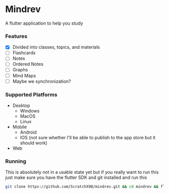 # Mindrev

A flutter application to help you study

### Features

- [x] Divided into classes, topics, and materials
- [ ] Flashcards
- [ ] Notes
- [ ] Ordered Notes
- [ ] Graphs
- [ ] Mind Maps
- [ ] Maybe we synchronization?

### Supported Platforms
- Desktop
	- Windows
	- MacOS
	- Linux
- Mobile
	- Android
	- IOS (not sure whether I'll be able to publish to the app store but it should work)
- Web

### Running

This is absolutely not in a usable state yet but if you really want to run this just make sure you have the flutter SDK and git installed and run this

```bash
git clone https://github.com/ScratchX98/mindrev.git && cd mindrev && flutter run
```
